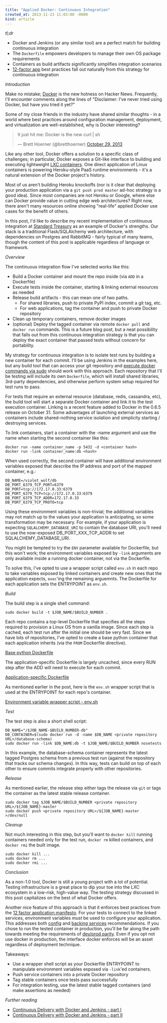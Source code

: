 ```yaml
---
title: "Applied Docker: Continuous Integration"
created_at: 2013-11-23 11:03:00 -0800
kind: article
---
```


*tl;dr*

* Docker and Jenkins (or any similar tool) are a perfect match for building continuous integration
* The `Dockerfile` empowers developers to manage their own OS package requirements
* Containers as build artifacts significantly simplifies integration scenarios
* [12-factor app](http://12factor.net) best practices fall out naturally from this strategy for
  continuous integration

*Introduction*

Make no mistake; [Docker](http://www.docker.io/) is the new hotness on Hacker News. Frequently,
I'll encounter comments along the lines of "Disclaimer: I've never tried using Docker, but have you
tried it yet?"

Some of my close friends in the industry have shared similar thoughts - in a world where best
practices around configuration management, deployment, and virtualization are well-established, why
is Docker interesting?

<blockquote class="twitter-tweet" lang="en">
  <p>It just hit me: Docker is the new curl | sh</p>&mdash; Brett Hoerner (@bretthoerner) <a href="https://twitter.com/bretthoerner/statuses/395237114331148288">October 29, 2013</a>
</blockquote>

Like any other tool, Docker offers a solution to a specific class of challenges; in particular,
Docker exposes a Git-like interface to building and executing lightweight
[LXC containers](http://linuxcontainers.org). One direct application of Linux containers is
powering Heroku-style PaaS runtime environments - it's a natural extension of the Docker project's
history.

Most of us aren't building Heroku knockoffs (nor is it clear that deploying
your production application via a `git push prod master` ad-hoc strategy is a good idea). Since
most companies are not Heroku or Google, where else can Docker provide value in cutting edge web
architectures? Right now, there aren't many resources online showing "real-life" applied Docker use
cases for the benefit of others.

In this post, I'd like to describe my recent implementation of continuous integration at
[Standard Treasury](http://standardtreasury.com) as an example of Docker's strengths. Our stack is
a traditional Flask/SQLAlchemy web architecture, with dependencies on Postgres and RabbitMQ -
fairly typical of many teams, though the content of this post is applicable regardless of language
or framework.

*Overview*

The continuous integration flow I've selected works like this:

* Build a Docker container and mount the repo inside (via `ADD` in a Dockerfile)
* Execute tests inside the container, starting & linking external resources as needed
* Release build artifacts - this can mean one of two paths.
  * For shared libraries, push to private PyPI index, commit a git tag, etc.
  * For web applications, tag the container and push to private Docker repository
* Clean up temporary containers, remove docker images
* (optional) Deploy the tagged container via remote `docker pull` and `docker run` commands.
  This is a future blog post, but a neat possibility that falls out from this continuous
  integration strategy is that you can deploy the exact container that passed tests without concern
  for portability.

My strategy for continuous integration is to isolate test runs by building a new container for each
commit. I'll be using Jenkins in the examples here, but any build tool that can access your git
repository and
[execute docker commands via sudo](http://blog.docker.io/2013/08/containers-docker-how-secure-are-they/)
should work with this approach. Each repository that I'll be testing will include its own
`Dockerfile`, which will install shared libraries, 3rd-party dependencies, and otherwise perform
system setup required for test runs to pass.

For tests that require an external resource (database, redis, cassandra, etc), the build tool will
start a separate Docker container and link it to the test execution container. Linking is a recent
feature added to Docker in the 0.6.5 release on October 31. Some advantages of launching external
services as containers include shared-nothing service isolation and simplicity starting / destroying
services.

To link containers, start a container with the -name argument and use the name when starting the
second container like this:

    docker run -name container_name -p 5432 -d <container hash>
    docker run -link container_name:db <hash>

When used correctly, the second container will have additional environment variables exposed that
describe the IP address and port of the mapped container, e.g.:

    DB_NAME=/violet_wolf/db
    DB_PORT_6379_TCP_PORT=6379
    DB_PORT=tcp://172.17.0.33:6379
    DB_PORT_6379_TCP=tcp://172.17.0.33:6379
    DB_PORT_6379_TCP_ADDR=172.17.0.33
    DB_PORT_6379_TCP_PROTO=tcp

Using these environment variables is non-trivial; the additional variables may not match up to the
values your application is anticipating, so some transformation may be necessary. For example, if
your application is expecting `SQLALCHEMY_DATABASE_URI` to contain the database URI, you'll need to
use the now-exposed DB_PORT_XXX_TCP_ADDR to set SQLALCHEMY_DATABASE_URI.

You might be tempted to try the `ENV` parameter available for Dockerfile, but this won't work; the
environment variables exposed by `-link` arguments are only available inside a running docker
container, not via the Dockerfile.

To solve this, I've opted to use a wrapper script called `env.sh` in each repo to take variables
exposed by linked containers and create new ones that the application expects, `exec`'ing the
remaining arguemnts. The Dockerfile for each application sets the ENTRYPOINT as `env.sh`.

*Build*

The build step is a single shell command:

    sudo docker build -t $JOB_NAME/$BUILD_NUMBER .

Each repo contains a top-level Dockerfile that specifies all the steps required to provision a
Linux OS from a vanilla image. Since each step is cached, each test run after the initial one
should be very fast. Since we have lots of repositories, I've opted to create a base python
container that each application inherits (via the `FROM` Dockerfile directive).

[Base python Dockerfile](https://gist.github.com/mikeclarke/7620172)
<script src="https://gist.github.com/mikeclarke/7620172.js"></script>

The application-specific Dockerfile is largely uncached, since every RUN step after the ADD will
need to execute for each commit.

[Application-specific Dockerfile](https://gist.github.com/mikeclarke/7620210)
<script src="https://gist.github.com/mikeclarke/7620210.js"></script>

As mentioned earlier in the post, here is the `env.sh` wrapper script that is used at the
ENTRYPOINT for each repo's container.

[Environment variable wrapper script - env.sh](https://gist.github.com/mikeclarke/7620336)
<script src="https://gist.github.com/mikeclarke/7620336.js"></script>

*Test*

The test step is also a short shell script:

    DB_NAME="/$JOB_NAME-$BUILD_NUMBER-db"
    DB_CONTAINER=$(sudo docker run -d -name $DB_NAME <private repository URL>/database-schema)
    sudo docker run -link $DB_NAME:db -t $JOB_NAME/$BUILD_NUMBER nosetests

In this example, the database-schema container represents the latest tagged Postgres schema from
a previous test run (against the repository that tracks our schema changes). In this way, tests
can build on top of each other to ensure commits integrate properly with other repositories.

*Release*

As mentioned earlier, the release step either tags the release via `git` or tags the container as
the latest stable release container.

    sudo docker tag $JOB_NAME/$BUILD_NUMBER <private repository URL>/${JOB_NAME}-master
    sudo docker push <private repository URL>/${JOB_NAME}-master >/dev/null

*Cleanup*

Not much interesting in this step, but you'll want to `docker kill` running containers needed only
for the test run, `docker rm` killed containers, and `docker rmi` the built image.

    sudo docker kill ...
    sudo docker rm ...
    sudo docker rmi ...

*Conclusion*

As a non-1.0 tool, Docker is still a young project with a lot of potential. Testing infrastructure
is a great place to dip your toe into the LXC ecosystem in a low-risk, high-value way. The testing
strategy discussed in this post capitalizes on the best of what Docker offers.

Another nice feature of this approach is that it enforces best practices from the
[12 factor application manifesto](http://12factor.net/). For your tests to connect to the linked
services, environment variables *must* be used to configure your application. This addresses both
[config](http://12factor.net/config) and [backing services](http://12factor.net/backing-services)
recommendations. If you chose to run the tested container in production, you'll be far along the
path towards meeting the requirements of [dev/prod parity](http://12factor.net/dev-prod-parity).
Even if you opt not use docker in production, the interface docker enforces will be an asset
regardless of deployment technique.

Takeaways:

* Use a wrapper shell script as your Dockerfile ENTRYPOINT to manipulate environment variables
  exposed via `-link`'ed containers.
* Push service containers into a private Docker repository
* Tag stable containers once tests pass successfully
* For integration testing, use the latest stable tagged containers (and make assertions as needed)

*Further reading*

* [Continuous Delivery with Docker and Jenkins - part I](http://blog.howareyou.com/post/62157486858/continuous-delivery-with-docker-and-jenkins-part-i)
* [Continuous Delivery with Docker and Jenkins - part II](http://blog.howareyou.com/post/65048170054/continuous-delivery-with-docker-and-jenkins-part-ii)

